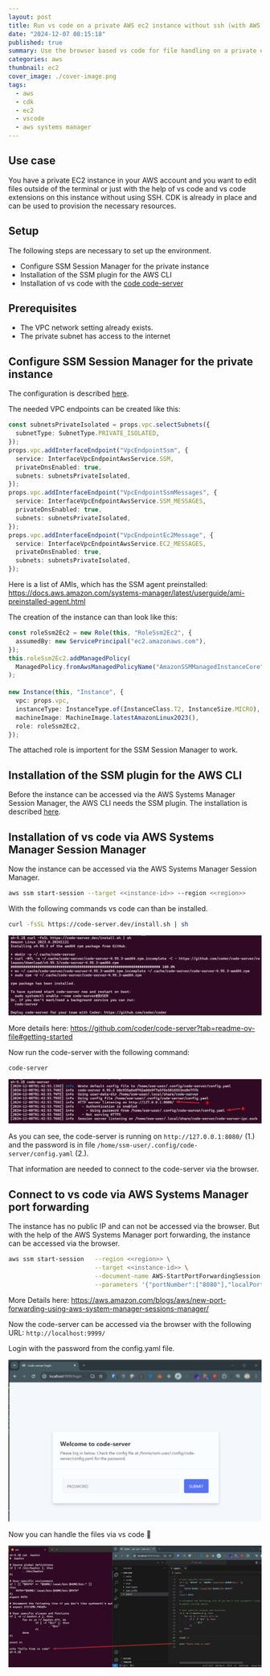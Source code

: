 ```yaml
---
layout: post
title: Run vs code on a private AWS ec2 instance without ssh (with AWS CDK examples)
date: "2024-12-07 08:15:18"
published: true
summary: Use the browser based vs code for file handling on a private ec2 instance without ssh
categories: aws
thumbnail: ec2
cover_image: ./cover-image.png
tags:
  - aws
  - cdk
  - ec2
  - vscode
  - aws systems manager
---
```


## Use case

You have a private EC2 instance in your AWS account and you want to edit files outside of the terminal or just with the help of vs code and vs code extensions on this instance without using SSH.
CDK is already in place and can be used to provision the necessary resources.

## Setup

The following steps are necessary to set up the environment.

- Configure SSM Session Manager for the private instance
- Installation of the SSM plugin for the AWS CLI
- Installation of vs code with the [code code-server](https://github.com/coder/code-server)

## Prerequisites

- The VPC network setting already exists.
- The private subnet has access to the internet

## Configure SSM Session Manager for the private instance

The configuration is described [here](https://repost.aws/knowledge-center/ec2-systems-manager-vpc-endpoints).

The needed VPC endpoints can be created like this:

```typescript
const subnetsPrivateIsolated = props.vpc.selectSubnets({
  subnetType: SubnetType.PRIVATE_ISOLATED,
});
props.vpc.addInterfaceEndpoint("VpcEndpointSsm", {
  service: InterfaceVpcEndpointAwsService.SSM,
  privateDnsEnabled: true,
  subnets: subnetsPrivateIsolated,
});
props.vpc.addInterfaceEndpoint("VpcEndpointSsmMessages", {
  service: InterfaceVpcEndpointAwsService.SSM_MESSAGES,
  privateDnsEnabled: true,
  subnets: subnetsPrivateIsolated,
});
props.vpc.addInterfaceEndpoint("VpcEndpointEc2Message", {
  service: InterfaceVpcEndpointAwsService.EC2_MESSAGES,
  privateDnsEnabled: true,
  subnets: subnetsPrivateIsolated,
});
```

Here is a list of AMIs, which has the SSM agent preinstalled: https://docs.aws.amazon.com/systems-manager/latest/userguide/ami-preinstalled-agent.html

The creation of the instance can than look like this:

```typescript
const roleSsm2Ec2 = new Role(this, "RoleSsm2Ec2", {
  assumedBy: new ServicePrincipal("ec2.amazonaws.com"),
});
this.roleSsm2Ec2.addManagedPolicy(
  ManagedPolicy.fromAwsManagedPolicyName("AmazonSSMManagedInstanceCore"),
);

new Instance(this, "Instance", {
  vpc: props.vpc,
  instanceType: InstanceType.of(InstanceClass.T2, InstanceSize.MICRO),
  machineImage: MachineImage.latestAmazonLinux2023(),
  role: roleSsm2Ec2,
});
```

The attached role is importent for the SSM Session Manager to work.

## Installation of the SSM plugin for the AWS CLI

Before the instance can be accessed via the AWS Systems Manager Session Manager, the AWS CLI needs the SSM plugin.
The installation is described [here](https://docs.aws.amazon.com/systems-manager/latest/userguide/session-manager-working-with-install-plugin.html).

## Installation of vs code via AWS Systems Manager Session Manager

Now the instance can be accessed via the AWS Systems Manager Session Manager.

```bash
aws ssm start-session --target <<instance-id>> --region <<region>>
```

With the following commands vs code can than be installed.

```bash
curl -fsSL https://code-server.dev/install.sh | sh
```

![install code-server](./install-code-server.png)

More details here: https://github.com/coder/code-server?tab=readme-ov-file#getting-started

Now run the code-server with the following command:

```bash
code-server
```

![run code-server](./run-code-server.png)

As you can see, the code-server is running on `http://127.0.0.1:8080/` (1.) and the password is in file `/home/ssm-user/.config/code-server/config.yaml` (2.).

That information are needed to connect to the code-server via the browser.

## Connect to vs code via AWS Systems Manager port forwarding

The instance has no public IP and can not be accessed via the browser. But with the help of the AWS Systems Manager port forwarding, the instance can be accessed via the browser.

```bash
aws ssm start-session   --region <<region>> \
                        --target <<instance-id>> \
                        --document-name AWS-StartPortForwardingSession \
                        --parameters '{"portNumber":["8080"],"localPortNumber":["9999"]}'
```

More Details here: https://aws.amazon.com/blogs/aws/new-port-forwarding-using-aws-system-manager-sessions-manager/

Now the code-server can be accessed via the browser with the following URL: `http://localhost:9999/`

Login with the password from the config.yaml file.

![code server login](./code-server-login.png)

Now you can handle the files via vs code 🥳

![code server file handling](./code-server-file-handling.png)
